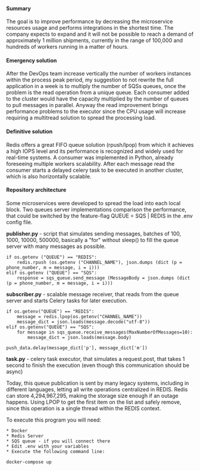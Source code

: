 #### Summary
The goal is to improve performance by decreasing the microservice resources usage and performs integrations in the shortest time.
The company expects to expand and it will not be possible to reach a demand of approximately 1 million shipments, currently in the range of 100,000 and hundreds of workers running in a matter of hours.

#### Emergency solution
After the DevOps team increase vertically the number of workers instances within the process peak period, my suggestion to not rewrite the full application in a week is to multiply the number of SQSs queues, once the problem is the read operation from a unique queue. Each consumer added to the cluster would have the capacity multiplied by the number of queues to pull messages in parallel. Anyway the read improvement brings performance problems to the executor since the CPU usage will increase requiring a multitread solution to spread the processing load.

#### Definitive solution
Redis offers a great FIFO queue solution (rpush/lpop) from which it achieves a high IOPS level and its performance is recognized and widely used for real-time systems. A consumer was implemented in Python, already foreseeing multiple workers scalability. After each message read the consumer starts a delayed celery task to be executed in another cluster, which is also horizontally scalable.

#### Repository architecture
Some microservices were developed to spread the load into each local block.  Two queues server implementations comparison the performance, that could be switched by the feature-flag QUEUE = SQS | REDIS in the .env config file.

**publisher.py** - script that simulates sending messages, batches of 100, 1000, 10000, 500000, basically a "for" without sleep() to fill the queue server with many messages as possible.

    if os.getenv ("QUEUE") == "REDIS":
        redis.rpush (os.getenv ("CHANNEL_NAME"), json.dumps (dict (p = phone_number, m = message, i = i)))
    elif os.getenv ("QUEUE") == "SQS":
        response = sqs_queue.send_message (MessageBody = json.dumps (dict (p = phone_number, m = message, i = i)))

**subscriber.py** - scalable message receiver, that reads from the queue server and starts Celery tasks for later execution.
    
    if os.getenv("QUEUE") == "REDIS":
        message = redis.lpop(os.getenv("CHANNEL_NAME"))
        message_dict = json.loads(message.decode("utf-8"))
    elif os.getenv("QUEUE") == "SQS":
        for message in sqs_queue.receive_messages(MaxNumberOfMessages=10):
            message_dict = json.loads(message.body)
            
    push_data.delay(message_dict['p'], message_dict['m'])

**task.py** - celery task executor, that simulates a request.post, that takes 1 second to finish the execution (even though this communication should be async)

Today, this queue publication is sent by many legacy systems, including in different languages, letting all write operations centralized in REDIS.  Redis can store 4,294,967,295, making the storage size enough if an outage happens. Using LPOP to get the first item on the list and safely remove, since this operation is a single thread within the REDIS context.

To execute this program you will need:

    * Docker
    * Redis Server
    * SQS queue - if you will connect there 
    * Edit .env with your variables
    * Execute the following command line:
    
    docker-compose up
